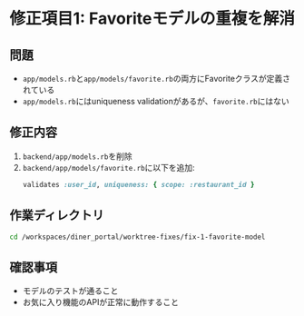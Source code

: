 # 修正項目1: Favoriteモデルの重複を解消

## 問題
- `app/models.rb`と`app/models/favorite.rb`の両方にFavoriteクラスが定義されている
- `app/models.rb`にはuniqueness validationがあるが、`favorite.rb`にはない

## 修正内容
1. `backend/app/models.rb`を削除
2. `backend/app/models/favorite.rb`に以下を追加:
   ```ruby
   validates :user_id, uniqueness: { scope: :restaurant_id }
   ```

## 作業ディレクトリ
```bash
cd /workspaces/diner_portal/worktree-fixes/fix-1-favorite-model
```

## 確認事項
- モデルのテストが通ること
- お気に入り機能のAPIが正常に動作すること